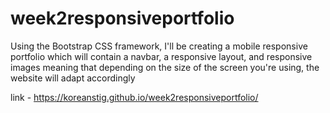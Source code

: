 # week2responsiveportfolio
Using the Bootstrap CSS framework, I'll be creating a mobile responsive portfolio which will contain a navbar, a responsive layout, and responsive images meaning that depending on the size of the screen you're using, the  website will adapt accordingly 


link - https://koreanstig.github.io/week2responsiveportfolio/